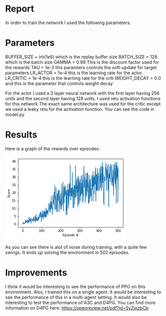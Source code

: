 # Report

In order to train the network I used the following parameters:

# Parameters

BUFFER_SIZE = int(1e6)
which is the replay buffer size
BATCH_SIZE = 128
which is the batch size
GAMMA = 0.99
This is the discount factor used for the rewards
TAU = 1e-3 
this paramters controls the soft-update for target parameters
LR_ACTOR = 1e-4 
this is the learning rate for the actor
LR_CRITIC = 1e-4 
this is the learning rate for the criti
WEIGHT_DECAY = 0.0
and this is the parameter that controls weight decay

For the actor I used a 3 layer neural network with the first layer having 256 units and the second layer having 128 units. I used relu activation functions for this network
The exact same architecture was used for the critic except we used a leaky relu for the activation function. You can see the code in model.py

# Results

Here is a graph of the rewards over episodes:

![DDPG performance](DdpgVsEpisodes.png)


As you can see there is alot of noise during training, with a quite few swings. It ends up solving the environment in 502 episodes.

# Improvements
I think it would be interesting to see the performance of PPO on this environment. Also, I trained this on a single agent. It would be interesting to see the performance of this in a multi-agent setting. It would also be interesting to test the performance of A3C and D4PG. You can find more information on D4PG here: https://openreview.net/pdf?id=SyZipzbCb
